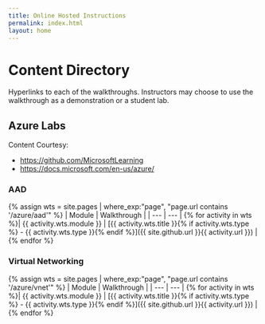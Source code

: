 ```yaml
---
title: Online Hosted Instructions
permalink: index.html
layout: home
---
```


# Content Directory

Hyperlinks to each of the walkthroughs. Instructors may choose to use the walkthrough as a demonstration or a student lab.

## Azure Labs

Content Courtesy:
+ https://github.com/MicrosoftLearning
+ https://docs.microsoft.com/en-us/azure/

### AAD

{% assign wts = site.pages | where_exp:"page", "page.url contains '/azure/aad'" %}
| Module | Walkthrough |
| --- | --- | 
{% for activity in wts %}| {{ activity.wts.module }} | [{{ activity.wts.title }}{% if activity.wts.type %} - {{ activity.wts.type }}{% endif %}]({{ site.github.url }}{{ activity.url }}) |
{% endfor %}

### Virtual Networking

{% assign wts = site.pages | where_exp:"page", "page.url contains '/azure/vnet'" %}
| Module | Walkthrough |
| --- | --- | 
{% for activity in wts %}| {{ activity.wts.module }} | [{{ activity.wts.title }}{% if activity.wts.type %} - {{ activity.wts.type }}{% endif %}]({{ site.github.url }}{{ activity.url }}) |
{% endfor %}
